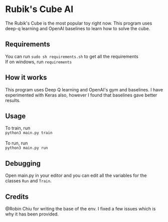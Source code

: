 # Rubik's Cube AI
The Rubik's Cube is the most popular toy right now. This
program uses deep-q learning and OpenAI baselines to learn how 
to solve the cube.

## Requirements
You can run `sudo sh requirements.sh` to get all the requirements
<br />
If on windows, run `requirements`

## How it works
This program uses Deep Q learning and OpenAI's gym and baselines. I have experimented
with Keras also, however I found that baselines gave better results.

## Usage
To train, run 
<br />
`python3 main.py train`
<br /><br />
To run, run <br />
`python3 main.py run`

## Debugging
Open main.py in your editor and you can edit all the variables for the classes `Run` and `Train`.

## Credits
@Robin Chiu for writing the base of the env. I fixed a few issues which is why it has been provided.